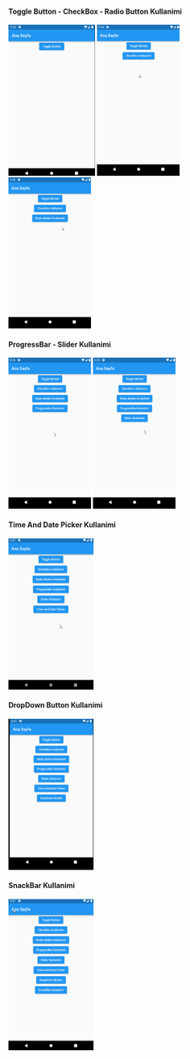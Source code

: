 
#### Toggle Button - CheckBox - Radio Button Kullanimi
<div>
<img src="assets/images/toggleButtonKullanimi.gif" height="300">
<img src="assets/images/CheckBoxKullanimi.gif" height="300">
<img src="assets/images/RadioButtonKullanimi.gif" height="300">
</div>

#### ProgressBar - Slider Kullanimi
<div>
<img src="assets/images/ProgressBarKullanimi.gif" height="300">
<img src="assets/images/SliderKullanimi.gif" height="300">
</div>

#### Time And Date Picker Kullanimi
<img src="assets/images/time_and_date_picker.gif" height="300">

#### DropDown Button Kullanimi
<img src="assets/images/dropdown_button.gif" height="300">

#### SnackBar Kullanimi
<img src="assets/images/snackbar.gif" height="300">



